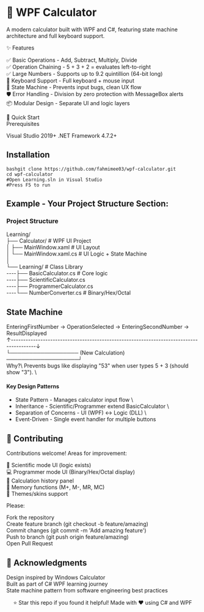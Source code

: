 # 🧮 WPF Calculator 
A modern calculator built with WPF and C#, featuring state machine architecture and full keyboard support.

✨ Features

✅ Basic Operations - Add, Subtract, Multiply, Divide\
✅ Operation Chaining - 5 + 3 + 2 = evaluates left-to-right\
✅ Large Numbers - Supports up to 9.2 quintillion (64-bit long)\
🎹 Keyboard Support - Full keyboard + mouse input\
🔄 State Machine - Prevents input bugs, clean UX flow\
🛡️ Error Handling - Division by zero protection with MessageBox alerts\
📦 Modular Design - Separate UI and logic layers

🚀 Quick Start\
Prerequisites

Visual Studio 2019+
.NET Framework 4.7.2+

## Installation
```
bashgit clone https://github.com/fahmimee03/wpf-calculator.git 
cd wpf-calculator
#Open Learning.sln in Visual Studio
#Press F5 to run
```
## **Example - Your Project Structure Section:**

### Project Structure

Learning/\
├── Calculator/              # WPF UI Project \
│   ├── MainWindow.xaml      # UI Layout \
│   └── MainWindow.xaml.cs   # UI Logic + State Machine \
│ \
└── Learning/                # Class Library \
----├── BasicCalculator.cs   # Core logic \
----├── ScientificCalculator.cs \
----├── ProgrammerCalculator.cs \
----└── NumberConverter.cs   # Binary/Hex/Octal 

## State Machine 
EnteringFirstNumber → OperationSelected → EnteringSecondNumber → ResultDisplayed \
         ↑----------------------------------------------------------------------------------------↓ \
         └────────────────── (New Calculation) ───────────────────┘ \
Why?\ 
Prevents bugs like displaying "53" when user types 5 + 3 (should show "3"). \
#### Key Design Patterns

- State Pattern - Manages calculator input flow \
- Inheritance - Scientific/Programmer extend BasicCalculator \
- Separation of Concerns - UI (WPF) ↔ Logic (DLL) \
- Event-Driven - Single event handler for multiple buttons

## 🤝 Contributing
Contributions welcome! Areas for improvement:

🔬 Scientific mode UI (logic exists) \
💻 Programmer mode UI (Binary/Hex/Octal display) \
📜 Calculation history panel \
💾 Memory functions (M+, M-, MR, MC) \
🎨 Themes/skins support 

Please:

Fork the repository \
Create feature branch (git checkout -b feature/amazing) \
Commit changes (git commit -m 'Add amazing feature') \
Push to branch (git push origin feature/amazing) \
Open Pull Request


## 🙏 Acknowledgments

Design inspired by Windows Calculator\
Built as part of C# WPF learning journey\
State machine pattern from software engineering best practices

<div align="center">
⭐ Star this repo if you found it helpful!
Made with ❤️ using C# and WPF
</div>
